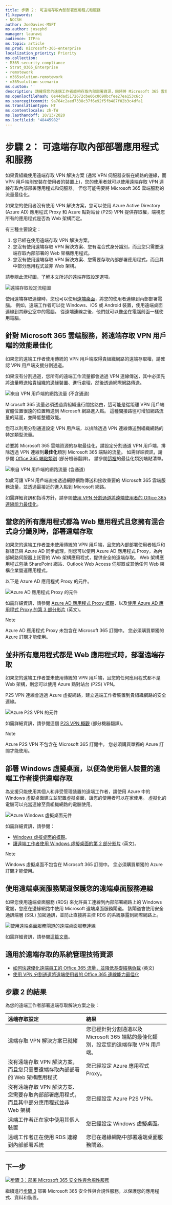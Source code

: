 ```yaml
---
title: 步驟 2： 可遠端存取內部部署應用程式和服務
f1.keywords:
- NOCSH
author: JoeDavies-MSFT
ms.author: josephd
manager: laurawi
audience: ITPro
ms.topic: article
ms.prod: microsoft-365-enterprise
localization_priority: Priority
ms.collection:
- M365-security-compliance
- Strat_O365_Enterprise
- remotework
- m365solution-remotework
- m365solution-scenario
ms.custom: ''
description: 請確保您的遠端工作者能夠存取內部部署資源，同時將 Microsoft 365 雲端服務的存取最佳化。
ms.openlocfilehash: 0e44dad5172672cbe06c0690bcfee27ea153c6c3
ms.sourcegitcommit: 9a764c2aed7338c37f6e92f5fb487f02b3c4dfa1
ms.translationtype: HT
ms.contentlocale: zh-TW
ms.lasthandoff: 10/13/2020
ms.locfileid: "48445982"
---
```

# <a name="step-2-provide-remote-access-to-on-premises-apps-and-services"></a>步驟 2： 可遠端存取內部部署應用程式和服務

如果貴組織使用遠端存取 VPN 解決方案 (通常 VPN 伺服器安裝在網路的邊緣，而 VPN 用戶端則安裝在使用者的裝置上)，您的使用者就可以使用遠端存取 VPN 連線存取內部部署應用程式和伺服器。 但您可能需要將 Microsoft 365 雲端服務的流量最佳化。

如果您的使用者沒有使用 VPN 解決方案，您可以使用 Azure Active Directory (Azure AD) 應用程式 Proxy 和 Azure 點對站台 (P2S) VPN 提供存取權，端視您所有的應用程式是否為 Web 架構而定。

有三種主要設定：

1. 您已經在使用遠端存取 VPN 解決方案。
2. 您沒有使用遠端存取 VPN 解決方案、您有混合式身分識別，而且您只需要遠端存取內部部署的 Web 架構應用程式。
3. 您沒有使用遠端存取 VPN 解決方案、您需要存取內部部署應用程式，而且其中部分應用程式並非 Web 架構。

請參閱此流程圖，了解本文所述的遠端存取設定選項。

![遠端存取設定流程圖](../media/empower-people-to-work-remotely-remote-access/empower-people-to-work-remotely-remote-access-flowchart.png)

使用遠端存取連線時，您也可以使用[遠端桌面](https://support.microsoft.com/help/4028379/windows-10-how-to-use-remote-desktop)，將您的使用者連線到內部部署電腦。 例如，遠端工作者可以從 Windows、iOS 或 Android 裝置，使用遠端桌面連線到其辦公室中的電腦。 從遠端連線之後，他們就可以像坐在電腦前面一樣使用電腦。

## <a name="optimize-performance-for-remote-access-vpn-clients-to-microsoft-365-cloud-services"></a>針對 Microsoft 365 雲端服務，將遠端存取 VPN 用戶端的效能最佳化

如果您的遠端工作者使用傳統的 VPN 用戶端取得貴組織網路的遠端存取權，請確認 VPN 用戶端支援分割通道。

如果沒有分割通道，您所有的遠端工作流量都會透過 VPN 連線傳送，其中必須先將流量轉送給貴組織的邊緣裝置、進行處理，然後透過網際網路傳送。

![來自 VPN 用戶端的網路流量 (不含通道)](../media/empower-people-to-work-remotely-remote-access/empower-people-to-work-remotely-remote-access-before-tunneling.png)

Microsoft 365 流量必須透過貴組織進行間接路由，這可能是從距離 VPN 用戶端實體位置很遠的位置轉送到 Microsoft 網路進入點。 這種間接路徑可增加網路流量的延遲，並降低整體效能。 

您可以利用分割通道設定 VPN 用戶端，以排除透過 VPN 連線傳送到組織網路的特定類型流量。

若要將 Microsoft 365 雲端資源的存取最佳化，請設定分割通道 VPN 用戶端，排除透過 VPN 連線到**最佳化**類別 Microsoft 365 端點的流量。 如需詳細資訊，請參閱 [Office 365 端點類別](https://docs.microsoft.com/microsoft-365/enterprise/microsoft-365-network-connectivity-principles#new-office-365-endpoint-categories) (部分機器翻譯)。 請參閱[這裡](https://docs.microsoft.com/microsoft-365/enterprise/urls-and-ip-address-ranges)的最佳化類別端點清單。

![來自 VPN 用戶端的網路流量 (含通道)](../media/empower-people-to-work-remotely-remote-access/empower-people-to-work-remotely-remote-access-after-tunneling.png)

如此可讓 VPN 用戶端直接透過網際網路傳送和接收重要的 Microsoft 365 雲端服務流量，並透過最接近的進入點到 Microsoft 網路。

如需詳細資訊和指導方針，請參閱[使用 VPN 分割通道將遠端使用者的 Office 365 連線能力最佳化](https://docs.microsoft.com/microsoft-365/enterprise/microsoft-365-vpn-split-tunnel??)。

## <a name="deploy-remote-access-when-all-your-apps-are-web-apps-and-you-have-hybrid-identity"></a>當您的所有應用程式都為 Web 應用程式且您擁有混合式身分識別時，部署遠端存取

如果您的遠端工作者並未使用傳統的 VPN 用戶端，且您的內部部署使用者帳戶和群組已與 Azure AD 同步處理，則您可以使用 Azure AD 應用程式 Proxy，為內部網路伺服器上託管的 Web 架構應用程式，提供安全的遠端存取。 Web 架構應用程式包括 SharePoint 網站、Outlook Web Access 伺服器或其他任何 Web 架構企業營運應用程式。 

以下是 Azure AD 應用程式 Proxy 的元件。

![Azure AD 應用程式 Proxy 的元件](../media/empower-people-to-work-remotely-remote-access/empower-people-to-work-remotely-remote-access-application-proxy.png)

如需詳細資訊，請參閱 [Azure AD 應用程式 Proxy 概觀](https://docs.microsoft.com/azure/active-directory/manage-apps/application-proxy)，以及[使用 Azure AD 應用程式 Proxy 的第 3 部分影片](https://resources.techcommunity.microsoft.com/enabling-remote-work/#security) (英文)。

>[!Note]
>Azure AD 應用程式 Proxy 未包含在 Microsoft 365 訂閱中。 您必須購買單獨的 Azure 訂閱才能使用。
>

## <a name="deploy-remote-access-when-not-all-your-apps-are-web-apps"></a>並非所有應用程式都是 Web 應用程式時，部署遠端存取

如果您的遠端工作者並未使用傳統的 VPN 用戶端，且您的任何應用程式都不是 Web 架構，則您可以使用 Azure 點對站台 (P2S) VPN。

P2S VPN 連線會透過 Azure 虛擬網路，建立遠端工作者裝置到貴組織網路的安全連線。 

![Azure P2S VPN 的元件](../media/empower-people-to-work-remotely-remote-access/empower-people-to-work-remotely-remote-access-p2s-vpn.png)

如需詳細資訊，請參閱這個 [P2S VPN 概觀](https://docs.microsoft.com/azure/vpn-gateway/point-to-site-about) (部分機器翻譯)。

>[!Note]
>Azure P2S VPN 不包含在 Microsoft 365 訂閱中。 您必須購買單獨的 Azure 訂閱才能使用。
>

## <a name="deploy-windows-virtual-desktop-to-provide-remote-access-for-remote-workers-using-personal-devices"></a>部署 Windows 虛擬桌面，以便為使用個人裝置的遠端工作者提供遠端存取 

為支援只能使用其個人和非受管理裝置的遠端工作者，請使用 Azure 中的 Windows 虛擬桌面建立並配置虛擬桌面，讓您的使用者可以在家使用。 虛擬化的電腦可以充當連線至貴組織網路的電腦使用。

![Azure Windows 虛擬桌面元件](../media/empower-people-to-work-remotely-remote-access/empower-people-to-work-remotely-remote-access-windows-virtual-desktop.png)

如需詳細資訊，請參閱： 

- [Windows 虛擬桌面的概觀](https://docs.microsoft.com/azure/virtual-desktop/overview)。
- [讓遠端工作者使用 Windows 虛擬桌面的第 2 部分影片](https://resources.techcommunity.microsoft.com/enabling-remote-work/#productivity) (英文)。

>[!Note]
>Windows 虛擬桌面不包含在 Microsoft 365 訂閱中。 您必須購買單獨的 Azure 訂閱才能使用。
>

## <a name="protect-your-remote-desktop-services-connections-with-the-remote-desktop-services-gateway"></a>使用遠端桌面服務閘道保護您的遠端桌面服務連線

如果您使用遠端桌面服務 (RDS) 來允許員工連線到內部部署網路上的 Windows 電腦，您應在邊緣網路中使用 Microsoft 遠端桌面服務閘道。 該閘道會使用安全通訊端層 (SSL) 加密通訊，並防止直接將主控 RDS 的系統暴露到網際網路上。

![使用遠端桌面服務閘道的遠端桌面服務連線](../media/empower-people-to-work-remotely-remote-access/empower-people-to-work-remotely-remote-access-remote-desktop.png)

如需詳細資訊，請參閱[這篇文章](https://www.microsoft.com/security/blog/2020/04/16/security-guidance-remote-desktop-adoption/)。

## <a name="admin-technical-resources-for-remote-access"></a>適用於遠端存取的系統管理技術資源

- [如何快速優化遠端員工的 Office 365 流量，並降低基礎結構負載](https://techcommunity.microsoft.com/t5/office-365-blog/how-to-quickly-optimize-office-365-traffic-for-remote-staff-amp/ba-p/1214571) (英文)
- [使用 VPN 分割通道將遠端使用者的 Office 365 連線能力最佳化](https://docs.microsoft.com/microsoft-365/enterprise/microsoft-365-vpn-split-tunnel?)

## <a name="results-of-step-2"></a>步驟 2 的結果

為您的遠端工作者部署遠端存取解決方案之後：

| 遠端存取設定 | 結果 |
|:-------|:-----|
| 遠端存取 VPN 解決方案已就緒 | 您已經針對分割通道以及 Microsoft 365 端點的最佳化類別，設定您的遠端存取 VPN 用戶端。 |
| 沒有遠端存取 VPN 解決方案，而且您只需要遠端存取內部部署的 Web 架構應用程式 | 您已經設定 Azure 應用程式 Proxy。 |
| 沒有遠端存取 VPN 解決方案、您需要存取內部部署應用程式，而且其中部分應用程式並非 Web 架構 | 您已經設定 Azure P2S VPN。 |
| 遠端工作者正在家中使用其個人裝置 | 您已經設定 Windows 虛擬桌面。 |
| 遠端工作者正在使用 RDS 連線到內部部署系統 | 您已在邊緣網路中部署遠端桌面服務閘道。 |
|||

## <a name="next-step"></a>下一步

[![步驟 3：部署 Microsoft 365 安全性與合規性服務](../media/empower-people-to-work-remotely/remote-workers-step-grid-3.png)](empower-people-to-work-remotely-security-compliance.md)

繼續進行[步驟 3](empower-people-to-work-remotely-security-compliance.md) 部署 Microsoft 365 安全性與合規性服務，以保護您的應用程式、資料和裝置。

